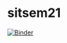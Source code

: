 # sitsem21
[![Binder](https://binderhub.cerit-sc.cz/badge_logo.svg)](https://binderhub.cerit-sc.cz/v2/gh/ljocha/sitsem21/HEAD?filepath=intro.ipynb)
